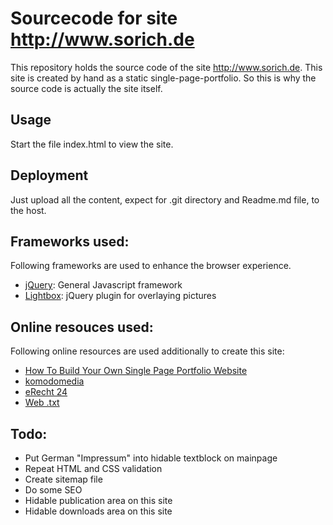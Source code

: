 # Sourcecode for site http://www.sorich.de

This repository holds the source code of the site http://www.sorich.de. This
site is created by hand as a static single-page-portfolio. So this is why the
source code is actually the site itself.


## Usage
Start the file index.html to view the site.


## Deployment
Just upload all the content, expect for .git directory and Readme.md file, to
the host.


## Frameworks used:
Following frameworks are used to enhance the browser experience.
* [jQuery](http://jquery.com/): General Javascript framework
* [Lightbox](http://leandrovieira.com/projects/jquery/lightbox/): jQuery plugin for overlaying pictures


## Online resouces used:
Following online resources are used additionally to create this site:
* [How To Build Your Own Single Page Portfolio Website](http://www.blog.spoongraphics.co.uk/tutorials/how-to-build-your-own-single-page-portfolio-website)
* [komodomedia](http://www.komodomedia.com/)
* [eRecht 24](http://www.e-recht24.de/)
* [Web .txt](http://www.online-marketing-txt.de)


## Todo:
* Put German "Impressum" into hidable textblock on mainpage
* Repeat HTML and CSS validation
* Create sitemap file
* Do some SEO
* Hidable publication area on this site
* Hidable downloads area on this site
